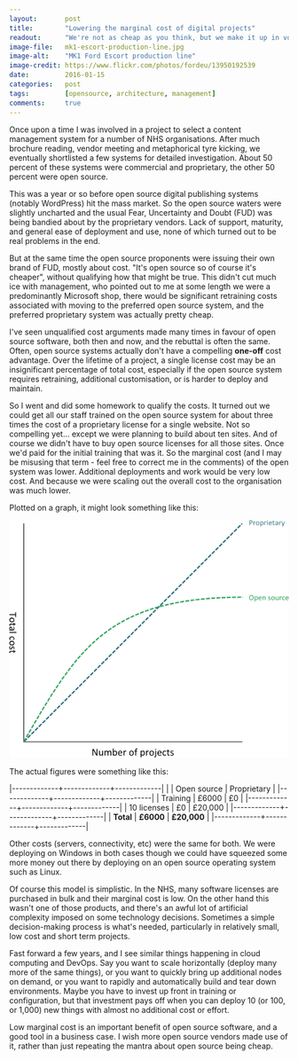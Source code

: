 ```yaml
---
layout:       post
title:        "Lowering the marginal cost of digital projects"
readout:      "We're not as cheap as you think, but we make it up in volume"
image-file:   mk1-escort-production-line.jpg
image-alt:    "MK1 Ford Escort production line"
image-credit: https://www.flickr.com/photos/fordeu/13950192539
date:         2016-01-15
categories:   post
tags:         [opensource, architecture, management]
comments:     true
---
```


Once upon a time I was involved in a project to select a content management system for a number of NHS organisations. After much brochure reading, vendor meeting and metaphorical tyre kicking, we eventually shortlisted a few systems for detailed investigation. About 50 percent of these systems were commercial and proprietary, the other 50 percent were open source.

This was a year or so before open source digital publishing systems (notably WordPress) hit the mass market. So the open source waters were slightly uncharted and the usual Fear, Uncertainty and Doubt (FUD) was being bandied about by the proprietary vendors. Lack of support, maturity, and general ease of deployment and use, none of which turned out to be real problems in the end.

But at the same time the open source proponents were issuing their own brand of FUD, mostly about cost. "It's open source so of course it's cheaper", without qualifying how that might be true. This didn't cut much ice with management, who pointed out to me at some length we were a predominantly Microsoft shop, there would be significant retraining costs associated with moving to the preferred open source system, and the preferred proprietary system was actually pretty cheap.

I've seen unqualified cost arguments made many times in favour of open source software, both then and now, and the rebuttal is often the same. Often, open source systems actually don't have a compelling **one-off** cost advantage. Over the lifetime of a project, a single license cost may be an insignificant percentage of total cost, especially if the open source system requires retraining, additional customisation, or is harder to deploy and maintain.

So I went and did some homework to qualify the costs. It turned out we could get all our staff trained on the open source system for about three times the cost of a proprietary license for a single website. Not so compelling yet... except we were planning to build about ten sites. And of course we didn't have to buy open source licenses for all those sites. Once we'd paid for the initial training that was it. So the marginal cost (and I may be misusing that term - feel free to correct me in the comments) of the open system was lower. Additional deployments and work would be very low cost. And because we were scaling out the overall cost to the organisation was much lower.

Plotted on a graph, it might look something like this:

![Graph comparing number of projects vs total cost](/assets/marginal-cost-graph.png)

The actual figures were something like this:

|-------------+-------------+-------------|
|             | Open source | Proprietary |
|-------------+-------------+-------------|
| Training    | £6000       | £0          |
|-------------+-------------+-------------|
| 10 licenses | £0          | £20,000     |
|-------------+-------------+-------------|
| **Total**   | **£6000**   | **£20,000** |
|-------------+-------------+-------------|

Other costs (servers, connectivity, etc) were the same for both. We were deploying on Windows in both cases though we could have squeezed some more money out there by deploying on an open source operating system such as Linux.

Of course this model is simplistic. In the NHS, many software licenses are purchased in bulk and their marginal cost is low. On the other hand this wasn't one of those products, and there's an awful lot of artificial complexity imposed on some technology decisions. Sometimes a simple decision-making process is what's needed, particularly in relatively small, low cost and short term projects.

Fast forward a few years, and I see similar things happening in cloud computing and DevOps. Say you want to scale horizontally (deploy many more of the same things), or you want to quickly bring up additional nodes on demand, or you want to rapidly and automatically build and tear down environments. Maybe you have to invest up front in training or configuration, but that investment pays off when you can deploy 10 (or 100, or 1,000) new things with almost no additional cost or effort.

Low marginal cost is an important benefit of open source software, and a good tool in a business case. I wish more open source vendors made use of it, rather than just repeating the mantra about open source being cheap.

